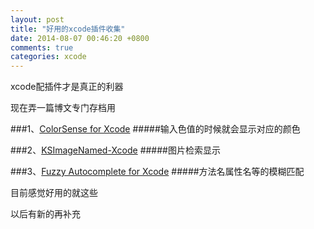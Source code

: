 ```yaml
---
layout: post
title: "好用的xcode插件收集"
date: 2014-08-07 00:46:20 +0800
comments: true
categories: xcode
---
```


xcode配插件才是真正的利器

现在弄一篇博文专门存档用

###1、[ColorSense for Xcode](https://github.com/omz/ColorSense-for-Xcode) 
#####输入色值的时候就会显示对应的颜色

###2、[KSImageNamed-Xcode](https://github.com/ksuther/KSImageNamed-Xcode)
#####图片检索显示

###3、[Fuzzy Autocomplete for Xcode](https://github.com/FuzzyAutocomplete/FuzzyAutocompletePlugin)
#####方法名属性名等的模糊匹配



目前感觉好用的就这些

以后有新的再补充